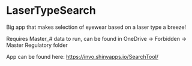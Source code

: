 # LaserTypeSearch
Big app that makes selection of eyewear based on a laser type a breeze!

Requires Master_# data to run, can be found in OneDrive -> Forbidden -> Master Regulatory folder

App can be found here:  https://invo.shinyapps.io/SearchTool/
